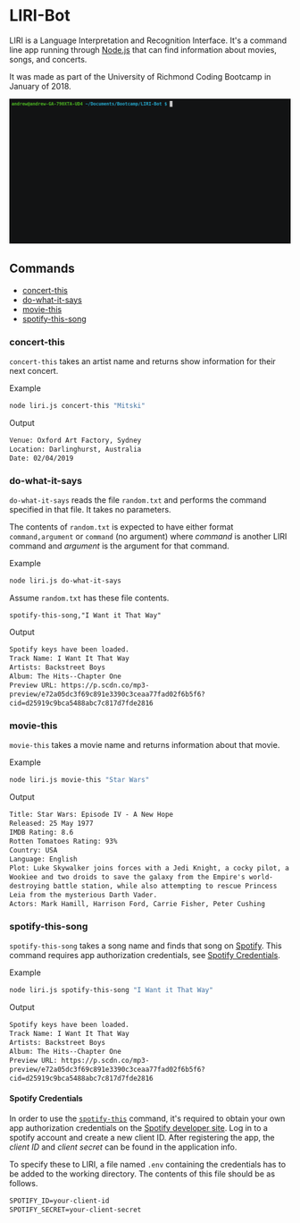 # LIRI-Bot

LIRI is a Language Interpretation and Recognition Interface. It's a command line app running through [Node.js](https://nodejs.org) that can find information about movies, songs, and concerts.

It was made as part of the University of Richmond Coding Bootcamp in January of 2018.

![LIRI Demo](demo.gif)

## Commands

* [concert-this](#concert-this)
* [do-what-it-says](#do-what-it-says)
* [movie-this](#movie-this)
* [spotify-this-song](#spotify-this-song)

### concert-this

`concert-this` takes an artist name and returns show information for their next concert.

Example
```bash
node liri.js concert-this "Mitski"
```

Output
```
Venue: Oxford Art Factory, Sydney
Location: Darlinghurst, Australia
Date: 02/04/2019
```

### do-what-it-says

`do-what-it-says` reads the file `random.txt` and performs the command specified in that file. It takes no parameters.

The contents of `random.txt` is expected to have either format `command,argument` or `command` (no argument) where *command* is another LIRI command and *argument* is the argument for that command.

Example
```bash
node liri.js do-what-it-says
```

Assume `random.txt` has these file contents.
```
spotify-this-song,"I Want it That Way"
```

Output
```
Spotify keys have been loaded.
Track Name: I Want It That Way
Artists: Backstreet Boys
Album: The Hits--Chapter One
Preview URL: https://p.scdn.co/mp3-preview/e72a05dc3f69c891e3390c3ceaa77fad02f6b5f6?cid=d25919c9bca5488abc7c817d7fde2816
```

### movie-this

`movie-this` takes a movie name and returns information about that movie.

Example
```bash
node liri.js movie-this "Star Wars"
```

Output
```
Title: Star Wars: Episode IV - A New Hope
Released: 25 May 1977
IMDB Rating: 8.6
Rotten Tomatoes Rating: 93%
Country: USA
Language: English
Plot: Luke Skywalker joins forces with a Jedi Knight, a cocky pilot, a Wookiee and two droids to save the galaxy from the Empire's world-destroying battle station, while also attempting to rescue Princess Leia from the mysterious Darth Vader.
Actors: Mark Hamill, Harrison Ford, Carrie Fisher, Peter Cushing
```

### spotify-this-song

`spotify-this-song` takes a song name and finds that song on [Spotify](https://www.spotify.com). This command requires app authorization credentials, see [Spotify Credentials](#spotify-credentials).

Example
```bash
node liri.js spotify-this-song "I Want it That Way"
```

Output
```
Spotify keys have been loaded.
Track Name: I Want It That Way
Artists: Backstreet Boys
Album: The Hits--Chapter One
Preview URL: https://p.scdn.co/mp3-preview/e72a05dc3f69c891e3390c3ceaa77fad02f6b5f6?cid=d25919c9bca5488abc7c817d7fde2816
```

#### Spotify Credentials

In order to use the [`spotify-this`](#spotify-this) command, it's required to obtain your own app authorization credentials on the [Spotify developer site](https://developer.spotify.com/dashboard/). Log in to a spotify account and create a new client ID. After registering the app, the *client ID* and *client secret* can be found in the application info.

To specify these to LIRI, a file named `.env` containing the credentials has to be added to the working directory. The contents of this file should be as follows.

```
SPOTIFY_ID=your-client-id
SPOTIFY_SECRET=your-client-secret
```
